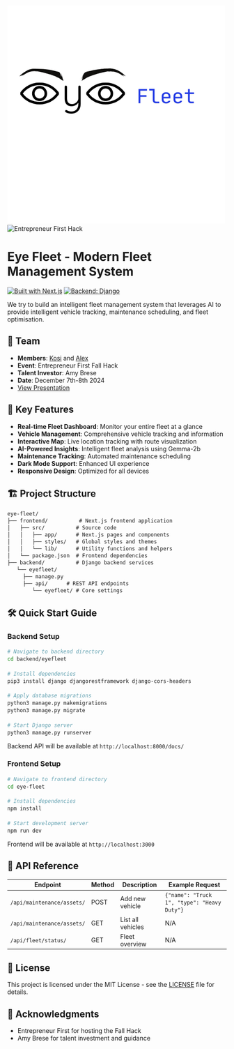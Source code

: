 ![Eye Fleet](Public/eye_fleet_logo.png)
![Entrepreneur First Hack](Public/EF_hack.avif)

# Eye Fleet - Modern Fleet Management System

[![Built with Next.js](https://img.shields.io/badge/Built%20with-Next.js-000000?style=flat-square&logo=Next.js)](https://nextjs.org/)
[![Backend: Django](https://img.shields.io/badge/Backend-Django-092E20?style=flat-square&logo=django)](https://www.djangoproject.com/)

We try to build an intelligent fleet management system that leverages AI to provide intelligent vehicle tracking, maintenance scheduling, and fleet optimisation.

## 👥 Team
- **Members**: [Kosi](https://github.com/asuzukosi) and [Alex](https://github.com/alexcatterall)
- **Event**: Entrepreneur First Fall Hack
- **Talent Investor**: Amy Brese
- **Date**: December 7th-8th 2024
- [View Presentation](https://docs.google.com/presentation/d/1WtD_G2vL_SqJvIVu5_JGixV7Ah6BgdQJwzBHdljkFYc/edit?usp=sharing)

## 🚀 Key Features

- **Real-time Fleet Dashboard**: Monitor your entire fleet at a glance
- **Vehicle Management**: Comprehensive vehicle tracking and information
- **Interactive Map**: Live location tracking with route visualization
- **AI-Powered Insights**: Intelligent fleet analysis using Gemma-2b
- **Maintenance Tracking**: Automated maintenance scheduling
- **Dark Mode Support**: Enhanced UI experience
- **Responsive Design**: Optimized for all devices

## 🏗️ Project Structure

```
eye-fleet/
├── frontend/          # Next.js frontend application
│   ├── src/          # Source code
│   │   ├── app/      # Next.js pages and components
│   │   ├── styles/   # Global styles and themes
│   │   └── lib/      # Utility functions and helpers
│   └── package.json  # Frontend dependencies
├── backend/          # Django backend services
   └── eyefleet/
     ├── manage.py
     ├── api/      # REST API endpoints 
        └── eyefleet/ # Core settings

```

## 🛠️ Quick Start Guide

### Backend Setup

```bash
# Navigate to backend directory
cd backend/eyefleet

# Install dependencies
pip3 install django djangorestframework django-cors-headers

# Apply database migrations
python3 manage.py makemigrations
python3 manage.py migrate

# Start Django server
python3 manage.py runserver
```
Backend API will be available at `http://localhost:8000/docs/`

### Frontend Setup

```bash
# Navigate to frontend directory
cd eye-fleet

# Install dependencies
npm install

# Start development server
npm run dev
```
Frontend will be available at `http://localhost:3000`


## 🔌 API Reference

| Endpoint | Method | Description | Example Request |
|----------|--------|-------------|-----------------|
| `/api/maintenance/assets/` | POST | Add new vehicle | `{"name": "Truck 1", "type": "Heavy Duty"}` |
| `/api/maintenance/assets/` | GET | List all vehicles | N/A |
| `/api/fleet/status/` | GET | Fleet overview | N/A |

## 📄 License

This project is licensed under the MIT License - see the [LICENSE](LICENSE) file for details.

## 🙏 Acknowledgments

- Entrepreneur First for hosting the Fall Hack
- Amy Brese for talent investment and guidance